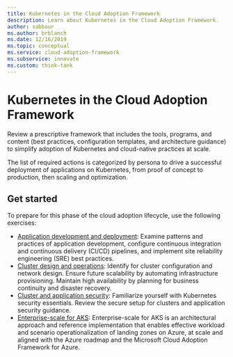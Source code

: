 ```yaml
---
title: Kubernetes in the Cloud Adoption Framework
description: Learn about Kubernetes in the Cloud Adoption Framework.
author: sabbour
ms.author: brblanch
ms.date: 12/16/2019
ms.topic: conceptual
ms.service: cloud-adoption-framework
ms.subservice: innovate
ms.custom: think-tank
---
```


# Kubernetes in the Cloud Adoption Framework

Review a prescriptive framework that includes the tools, programs, and content (best practices, configuration templates, and architecture guidance) to simplify adoption of Kubernetes and cloud-native practices at scale.

The list of required actions is categorized by persona to drive a successful deployment of applications on Kubernetes, from proof of concept to production, then scaling and optimization.

## Get started

To prepare for this phase of the cloud adoption lifecycle, use the following exercises:

- [Application development and deployment](./application-development.md): Examine patterns and practices of application development, configure continuous integration and continuous delivery (CI/CD) pipelines, and implement site reliability engineering (SRE) best practices.
- [Cluster design and operations](./cluster-design-operations.md): Identify for cluster configuration and network design. Ensure future scalability by automating infrastructure provisioning. Maintain high availability by planning for business continuity and disaster recovery.
- [Cluster and application security](./cluster-application-security.md): Familiarize yourself with Kubernetes security essentials. Review the secure setup for clusters and application security guidance.
- [Enterprise-scale for AKS](../../scenarios/aks/enterprise-scale-landing-zone.md): Enterprise-scale for AKS is an architectural approach and reference implementation that enables effective workload and scenario operationalization of landing zones on Azure, at scale and aligned with the Azure roadmap and the Microsoft Cloud Adoption Framework for Azure.
